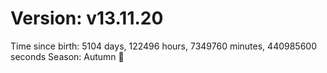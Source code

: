 # Version: v13.11.20
Time since birth: 5104 days, 122496 hours, 7349760 minutes, 440985600 seconds
Season: Autumn 🍁
